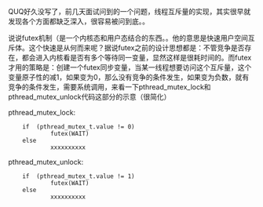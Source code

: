 QUQ好久没写了，前几天面试问到的一个问题，线程互斥量的实现，其实很早就发现各个方面都缺乏深入，很容易被问到底。。

说说futex机制（是一个内核态和用户态结合的东西。。他的意思是快速用户空间互斥体。这个快速是从何而来呢？据说futex之前的设计思想都是：不管竞争是否存在，都会进入内核看是否有多个等待同一变量，显然这样是很耗时间的。而futex才用的策略是：创建一个futex同步变量，当某一线程想要访问这个互斥量，这个变量原子性的减1，如果变为0，那么没有竞争的条件发生，如果变为负数，就有竞争的条件发生，需要系统调用，来看一下pthread_mutex_lock和pthread_mutex_unlock代码这部分的示意（很简化）  

pthread_mutex_lock:  

        if  (pthread_mutex_t.value != 0)  
                futex(WAIT)  
        else  
                xxxxxxxxxx 

pthread_mutex_unlock:
       
        if  (pthread_mutex_t.value != 1)  
                futex(WAIT)  
        else  
                xxxxxxxxxx 
